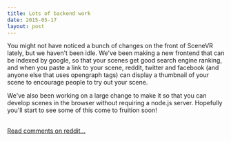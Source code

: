 ```yaml
---
title: Lots of backend work
date: 2015-05-17
layout: post
---
```

<div class="md"><p>You might not have noticed a bunch of changes on the front of SceneVR lately, but we haven&#39;t been idle. We&#39;ve been making a new frontend that can be indexed by google, so that your scenes get good search engine ranking, and when you paste a link to your scene, reddit, twitter and facebook (and anyone else that uses opengraph tags) can display a thumbnail of your scene to encourage people to try out your scene.</p>

<p>We&#39;ve also been working on a large change to make it so that you can develop scenes in the browser without requiring a node.js server. Hopefully you&#39;ll start to see some of this come to fruition soon!</p>
</div><br /><a href='http://www.reddit.com/r/scenevr/comments/36aver/lots_of_backend_work/'>Read comments on reddit...</a>